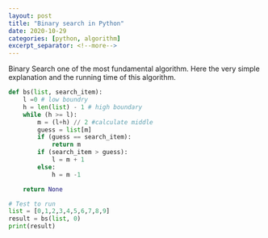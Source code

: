 ```yaml
---
layout: post
title: "Binary search in Python"
date: 2020-10-29
categories: [python, algorithm]
excerpt_separator: <!--more-->
---
```


Binary Search one of the most fundamental algorithm. Here the very simple explanation and the running time of this algorithm. 

<!--more-->


```python
def bs(list, search_item):
    l =0 # low boundry
    h = len(list) - 1 # high boundary
    while (h >= l):
        m = (l+h) // 2 #calculate middle
        guess = list[m]
        if (guess == search_item):
            return m
        if (search_item > guess):
            l = m + 1
        else:
            h = m -1

    return None

# Test to run
list = [0,1,2,3,4,5,6,7,8,9]
result = bs(list, 0)
print(result)

```
